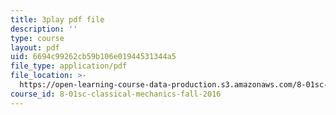 ```yaml
---
title: 3play pdf file
description: ''
type: course
layout: pdf
uid: 6694c99262cb59b106e01944531344a5
file_type: application/pdf
file_location: >-
  https://open-learning-course-data-production.s3.amazonaws.com/8-01sc-classical-mechanics-fall-2016/6694c99262cb59b106e01944531344a5_ykwNGB9kuaA.pdf
course_id: 8-01sc-classical-mechanics-fall-2016
---
```

